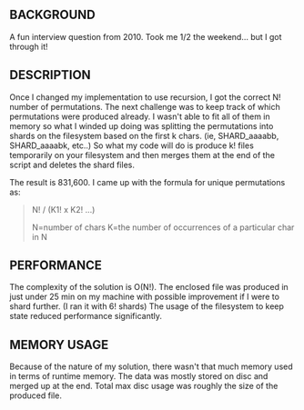 ## BACKGROUND ##
A fun interview question from 2010. Took me 1/2 the weekend... but I got through it!

## DESCRIPTION ##
Once I changed my implementation to use recursion, I got the correct N! number of permutations. The next challenge was to keep track of which permutations were produced already. I wasn't able to fit all of them in memory so what I winded up doing was splitting the permutations into shards on the filesystem based on the first k chars. (ie, SHARD_aaaabb, SHARD_aaaabk, etc..) So what my code will do is produce k! files temporarily on your filesystem and then merges them at the end of the script and deletes the shard files.

The result is 831,600. I came up with the formula for unique permutations as:

> N! / (K1! x K2! ...)
>
> N=number of chars
> K=the number of occurrences of a particular char in N

## PERFORMANCE ##
The complexity of the solution is O(N!). The enclosed file was produced in just under 25 min on my machine with possible improvement if I were to shard further. (I ran it with 6! shards) The usage of the filesystem to keep state reduced performance significantly.

## MEMORY USAGE ##
Because of the nature of my solution, there wasn't that much memory used in terms of runtime memory. The data was mostly stored on disc and merged up at the end. Total max disc usage was roughly the size of the produced file.
